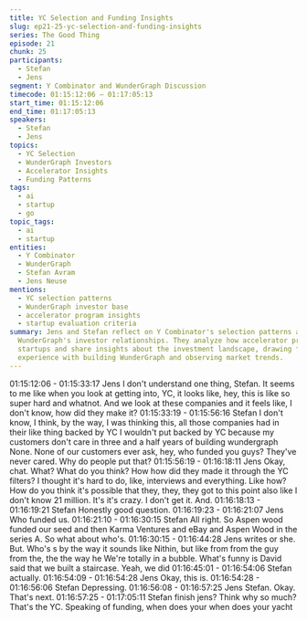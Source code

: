 ```yaml
---
title: YC Selection and Funding Insights
slug: ep21-25-yc-selection-and-funding-insights
series: The Good Thing
episode: 21
chunk: 25
participants:
  - Stefan
  - Jens
segment: Y Combinator and WunderGraph Discussion
timecode: 01:15:12:06 – 01:17:05:13
start_time: 01:15:12:06
end_time: 01:17:05:13
speakers:
  - Stefan
  - Jens
topics:
  - YC Selection
  - WunderGraph Investors
  - Accelerator Insights
  - Funding Patterns
tags:
  - ai
  - startup
  - go
topic_tags:
  - ai
  - startup
entities:
  - Y Combinator
  - WunderGraph
  - Stefan Avram
  - Jens Neuse
mentions:
  - YC selection patterns
  - WunderGraph investor base
  - accelerator program insights
  - startup evaluation criteria
summary: Jens and Stefan reflect on Y Combinator's selection patterns and discuss
  WunderGraph's investor relationships. They analyze how accelerator programs evaluate
  startups and share insights about the investment landscape, drawing from their own
  experience with building WunderGraph and observing market trends.
---
```


01:15:12:06 - 01:15:33:17
Jens
I don't understand one thing, Stefan. It seems to me like when you look at getting into, YC, it
looks like, hey, this is like so super hard and whatnot. And we look at these companies and it
feels like, I don't know, how did they make it?
01:15:33:19 - 01:15:56:16
Stefan
I don't know, I think, by the way, I was thinking this, all those companies had in their like thing
backed by YC I wouldn't put backed by YC because my customers don't care in three and a half
years of building wundergraph None. None of our customers ever ask, hey, who funded you
guys? They've never cared. Why do people put that?
01:15:56:19 - 01:16:18:11
Jens
Okay, chat. What? What do you think? How how did they made it through the YC filters? I
thought it's hard to do, like, interviews and everything. Like how? How do you think it's possible
that they, they, they got to this point also like I don't know 21 million. It's it's crazy. I don't get it.
And.
01:16:18:13 - 01:16:19:21
Stefan
Honestly good question.
01:16:19:23 - 01:16:21:07
Jens
Who funded us.
01:16:21:10 - 01:16:30:15
Stefan
All right. So Aspen wood funded our seed and then Karma Ventures and eBay and Aspen Wood
in the series A. So what about who's.
01:16:30:15 - 01:16:44:28
Jens
writes or she. But.
Who's s by the way it sounds like Nithin, but like from from the guy from the, the the way he
We're totally in a bubble. What's funny is David said that we built a staircase. Yeah, we did
01:16:45:01 - 01:16:54:06
Stefan
actually.
01:16:54:09 - 01:16:54:28
Jens
Okay, this is.
01:16:54:28 - 01:16:56:06
Stefan
Depressing.
01:16:56:08 - 01:16:57:25
Jens
Stefan. Okay. That's next.
01:16:57:25 - 01:17:05:11
Stefan
finish jens?
Think why so much? That's the YC. Speaking of funding, when does your when does your yacht